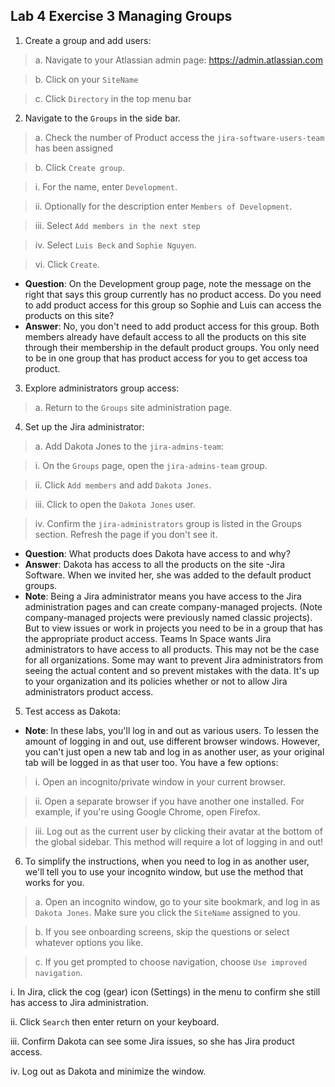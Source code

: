 ## Lab 4 Exercise 3 Managing Groups
1. Create a group and add users:

> a. Navigate to your Atlassian admin page: https://admin.atlassian.com 

> b. Click on your `SiteName`

> c. Click `Directory` in the top menu bar

2. Navigate to the `Groups` in the side bar.

> a. Check the number of Product access the `jira-software-users-team` has been assigned

> b. Click `Create group`.

> i. For the name, enter `Development`.

> ii. Optionally for the description enter `Members of Development`. 

> iii. Select `Add members in the next step`

> iv. Select `Luis Beck` and `Sophie Nguyen`. 

> vi. Click `Create`.
* **Question**: On the Development group page, note the message on the right that says this group currently has no product access. Do you need to add product access for this group so Sophie and Luis can access the products on this site?
* **Answer**: No, you don't need to add product access for this group. Both members already have default access to all the products on this site through their membership in the default product groups. You only need to be in one group that has product access for you to get access toa product.
3. Explore administrators group access:
> a. Return to the `Groups` site administration page.

4. Set up the Jira administrator:
> a. Add Dakota Jones to the `jira-admins-team`:

> i. On the `Groups` page, open the `jira-admins-team` group. 

> ii. Click `Add members` and add `Dakota Jones`.

> iii. Click to open the `Dakota Jones` user.

> iv. Confirm the `jira-administrators` group is listed in the Groups section. Refresh the page if you don't see it.
* **Question**: What products does Dakota have access to and why?
* **Answer**: Dakota has access to all the products on the site -Jira Software. When we invited her,  she was added to the default product groups.
* **Note**: Being a Jira administrator means you have access to the Jira administration pages and can create company-managed projects. (Note company-managed projects were previously named classic projects).
But to view issues or work in projects you need to be in a group that has the appropriate product access. Teams In Space wants Jira administrators to have access to all products. This may not be the case for all organizations. Some may want to prevent Jira administrators from seeing the actual content and so prevent mistakes with the data. It's up to your organization and its policies whether or not to allow Jira administrators product access.
5. Test access as Dakota:
* **Note**: In these labs, you'll log in and out as various users. To lessen the amount of logging in and out, use different browser windows. However, you can't just open a new tab and log in as another user, as your original tab will be logged in as that user too. You have a few options:

> i. Open an incognito/private window in your current browser.

> ii. Open a separate browser if you have another one installed. For example, if you're using Google Chrome, open Firefox.

> iii. Log out as the current user by clicking their avatar at the bottom of the global sidebar. This method will require a lot of logging in and out!
6. To simplify the instructions, when you need to log in as another user, we'll tell you to use your incognito window, but use the method that works for you.

> a. Open an incognito window, go to your site bookmark, and log in as `Dakota Jones`. Make sure you click the `SiteName` assigned to you.

> b. If you see onboarding screens, skip the questions or select whatever options you like.

> c. If you get prompted to choose navigation, choose `Use improved navigation`.

i. In Jira, click the cog (gear) icon (Settings) in the menu to confirm she still has access to Jira administration.

ii. Click `Search` then enter return on your keyboard.

iii. Confirm Dakota can see some Jira issues, so she has Jira product access. 

iv. Log out as Dakota and minimize the window.
